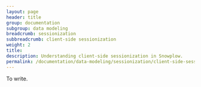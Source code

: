 ```yaml
---
layout: page
header: title
group: documentation
subgroup: data modeling
breadcrumb: sessionization
subbreadcrumb: client-side sessionization
weight: 2
title:
description: Understanding client-side sessionization in Snowplow.
permalink: /documentation/data-modeling/sessionization/client-side-sessionization/
---
```


<!--

<nav>
  <ol>

{% for weight in (1..10) %}

{% for node in site.pages %}
{% if node.group == page.group %}
{% if node.subgroup == page.subgroup %}
{% if node.breadcrumb == page.breadcrumb %}

{% if node.weight == weight %}

{% if node.weight < page.weight %}<li class="visited">&#10003; <a href="{{ BASE_PATH }}{{node.url}}">{{ node.subbreadcrumb }}</a></li>
{% elsif node.weight == page.weight %}<li class="current">&#10003;<strong><a href="{{ BASE_PATH }}{{node.url}}">{{ node.subbreadcrumb }}</a></strong></li>
{% else %}<li>&#10003;<a href="{{ BASE_PATH }}{{node.url}}">{{ node.subbreadcrumb }}</a></li>
{% endif %}

{% endif %}

{% endif %}
{% endif %}
{% endif %}

{% endfor %}

{% endfor %}

  </ol>
</nav> -->

To write.

